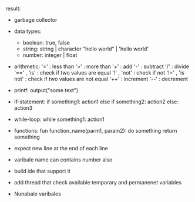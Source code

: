 result:

- garbage collector

- data types:
  * boolean:
    true, false
  * string: string | character
    "hello world" | 'hello world'
  * number: integer | float

- arithmetic:
  '<' : less than
  '>' : more than
  '+' : add
  '-' : subtract
  '/' : divide
  '==' , 'is' : check if two values are equal
  '!' , 'not' : check if not
  '!=' , 'is not' : check if two values are not equal
  '++' : increment
  '--' : decrement

- printf:
  output("some text")

- if-statement:
  if something1:
  action1
  else if something2:
  action2
  else:
  action3

- while-loop:
  while something1:
  action1

- functions:
  fun function_name(parm1, param2):
  do something
  return something

- expect new line at the end of each line
- varibale name can contains number also
- build ide that support it
- add thread that check available temporary and permanenet variables
- Nunabale varibales
